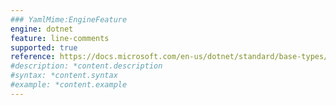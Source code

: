 ```yaml
---
### YamlMime:EngineFeature
engine: dotnet
feature: line-comments
supported: true
reference: https://docs.microsoft.com/en-us/dotnet/standard/base-types/miscellaneous-constructs-in-regular-expressions#end-of-line-comment
#description: *content.description
#syntax: *content.syntax
#example: *content.example
---
```

